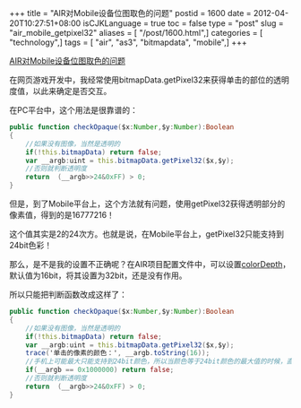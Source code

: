 +++
title = "AIR对Mobile设备位图取色的问题"
postid = 1600
date = 2012-04-20T10:27:51+08:00
isCJKLanguage = true
toc = false
type = "post"
slug = "air_mobile_getpixel32"
aliases = [ "/post/1600.html",]
categories = [ "technology",]
tags = [ "air", "as3", "bitmapdata", "mobile",]
+++


[AIR对Mobile设备位图取色的问题](https://blog.zengrong.net/post/1600.html)

在网页游戏开发中，我经常使用bitmapData.getPixel32来获得单击的部位的透明度值，以此来确定是否交互。

在PC平台中，这个用法是很靠谱的：

``` actionscript
public function checkOpaque($x:Number,$y:Number):Boolean
{
	//如果没有图像，当然是透明的
	if(!this.bitmapData) return false;
	var __argb:uint = this.bitmapData.getPixel32($x,$y);
	//否则就判断透明度
	return  (__argb>>24&0xFF) > 0;
}
```

但是，到了Mobile平台上，这个方法就有问题，使用getPixel32获得透明部分的像素值，得到的是16777216！

这个值其实是2的24次方。也就是说，在Mobile平台上，getPixel32只能支持到24bit色彩！

那么，是不是我的设置不正确呢？在AIR项目配置文件中，可以设置[colorDepth](http://help.adobe.com/en_US/air/build/WSfffb011ac560372f-5d0f4f25128cc9cd0cb-7ffc.html#WS54ddc2cc39d08a621542610c132b1bbd829-8000)，默认值为16bit，将其设置为32bit，还是没有作用。

所以只能把判断函数改成这样了：

``` actionscript
public function checkOpaque($x:Number,$y:Number):Boolean
{
	//如果没有图像，当然是透明的
	if(!this.bitmapData) return false;
	var __argb:uint = this.bitmapData.getPixel32($x,$y);
	trace('单击的像素的颜色：', __argb.toString(16));
	//手机上可能最大只能支持到24bit颜色，所以当颜色等于24bit颜色的最大值的时候，直接认为像素是透明的
	if(__argb == 0x1000000) return false;
	//否则就判断透明度
	return  (__argb>>24&0xFF) > 0;
}
```
